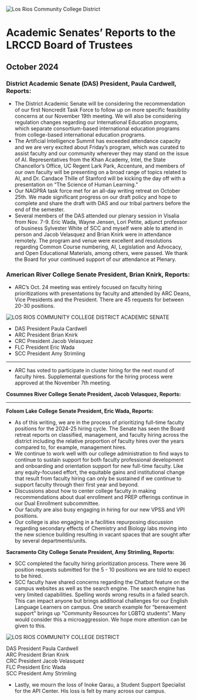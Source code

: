 <!-- Page 1 -->
![Los Rios Community College District](https://www.losrios.edu/images/logo.png)

# Academic Senates’ Reports to the LRCCD Board of Trustees
## October 2024

### District Academic Senate (DAS) President, Paula Cardwell, Reports:
- The District Academic Senate will be considering the recommendation of our first Noncredit Task Force to follow up on more specific feasibility concerns at our November 19th meeting. We will also be considering regulation changes regarding our International Education programs, which separate consortium-based international education programs from college-based international education programs.
- The Artificial Intelligence Summit has exceeded attendance capacity and we are very excited about Friday’s program, which was curated to assist faculty and our community wherever they may stand on the issue of AI. Representatives from the Khan Academy, Intel, the State Chancellor’s Office, UC Regent Lark Park, Accenture, and members of our own faculty will be presenting on a broad range of topics related to AI, and Dr. Candace Thille of Stanford will be kicking the day off with a presentation on “The Science of Human Learning.”
- Our NAGPRA task force met for an all-day writing retreat on October 25th. We made significant progress on our draft policy and hope to complete and share the draft with DAS and our tribal partners before the end of the semester.
- Several members of the DAS attended our plenary session in Visalia from Nov. 7-9. Eric Wada, Wayne Jensen, Lori Petite, adjunct professor of business Sylvester White of SCC and myself were able to attend in person and Jacob Velasquez and Brian Knirk were in attendance remotely. The program and venue were excellent and resolutions regarding Common Course numbering, AI, Legislation and Advocacy, and Open Educational Materials, among others, were passed. We thank the Board for your continued support of our attendance at Plenary.

### American River College Senate President, Brian Knirk, Reports:
- ARC’s Oct. 24 meeting was entirely focused on faculty hiring prioritizations with presentations by faculty and attended by ARC Deans, Vice Presidents and the President. There are 45 requests for between 20-30 positions.
<!-- Page 2 -->
![LOS RIOS COMMUNITY COLLEGE DISTRICT ACADEMIC SENATE](https://via.placeholder.com/150)

- DAS President Paula Cardwell
- ARC President Brian Knirk
- CRC President Jacob Velasquez
- FLC President Eric Wada
- SCC President Amy Strimling

---

- ARC has voted to participate in cluster hiring for the next round of faculty hires. Supplemental questions for the hiring process were approved at the November 7th meeting.

**Cosumnes River College Senate President, Jacob Velasquez, Reports:**

---

**Folsom Lake College Senate President, Eric Wada, Reports:**
- As of this writing, we are in the process of prioritizing full-time faculty positions for the 2024-25 hiring cycle. The Senate has seen the Board retreat reports on classified, management, and faculty hiring across the district including the relative proportion of faculty hires over the years compared to, for example, management hires.
- We continue to work well with our college administration to find ways to continue to sustain support for both faculty professional development and onboarding and orientation support for new full-time faculty. Like any equity-focused effort, the equitable gains and institutional change that result from faculty hiring can only be sustained if we continue to support faculty through their first year and beyond.
- Discussions about how to center college faculty in making recommendations about dual enrollment and PREP offerings continue in our Dual Enrollment subcommittee.
- Our faculty are also busy engaging in hiring for our new VPSS and VPI positions.
- Our college is also engaging in a facilities repurposing discussion regarding secondary effects of Chemistry and Biology labs moving into the new science building resulting in vacant spaces that are sought after by several departments/units.

**Sacramento City College Senate President, Amy Strimling, Reports:**
- SCC completed the faculty hiring prioritization process. There were 36 position requests submitted for the 5 - 10 positions we are told to expect to be hired.
- SCC faculty have shared concerns regarding the Chatbot feature on the campus websites as well as the search engine. The search engine has very limited capabilities. Spelling words wrong results in a failed search. This can impact anyone but brings additional challenges for our English Language Learners on campus. One search example for “bereavement support” brings up “Community Resources for LGBTQ students”. Many would consider this a microaggression. We hope more attention can be given to this.
<!-- Page 3 -->
![LOS RIOS COMMUNITY COLLEGE DISTRICT](https://www.losrios.edu/images/logo.png)

DAS President Paula Cardwell  
ARC President Brian Knirk  
CRC President Jacob Velasquez  
FLC President Eric Wada  
SCC President Amy Strimling  

- Lastly, we mourn the loss of Inoke Qarau, a Student Support Specialist for the API Center. His loss is felt by many across our campus.
